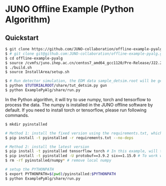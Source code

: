 # JUNO Offline Example (Python Algorithm)

## Quickstart

```bash
$ git clone https://github.com/JUNO-collaboration/offline-example-pyalg.git
$ # git clone git@github.com:JUNO-collaboration/offline-example-pyalg.git # if you have ssh access
$ cd offline-example-pyalg
$ source /cvmfs/juno.ihep.ac.cn/centos7_amd64_gcc1120/Pre-Release/J22.2.x/setup.sh
$ ./build.sh
$ source InstallArea/setup.sh

$ # Run detector simulation, the EDM data sample_detsim.root will be generated.
$ python $TUTORIALROOT/share/tut_detsim.py gun
$ python ExamplePyAlg/share/run.py
```

In the Python algorithm, it will try to use numpy, torch and tensorflow to process the data. 
The numpy is installed in the JUNO offline software by default.
If you need to install torch or tensorflow, please run following commands.

```bash
$ mkdir pyinstalled

# Method 1: install the fixed version using the requirements.txt, which is generated from 'pip freeze' 
$ pip install -t pyinstalled -r requirements.txt --no-deps

# Method 2: install the latest version
$ pip install -t pyinstalled tensorflow torch # In this example, will tensorflow 2.6 (protobuf 3.9.2)
$ pip install -t pyinstalled -U protobuf==3.9.2 six==1.15.0 # To work with tensorflow 2.6
$ rm -rf pyinstalled/numpy* # remove local numpy

# setup the PYTHONPATH
$ export PYTHONPATH=$(pwd)/pyinstalled:$PYTHONPATH
$ python ExamplePyAlg/share/run.py
```

